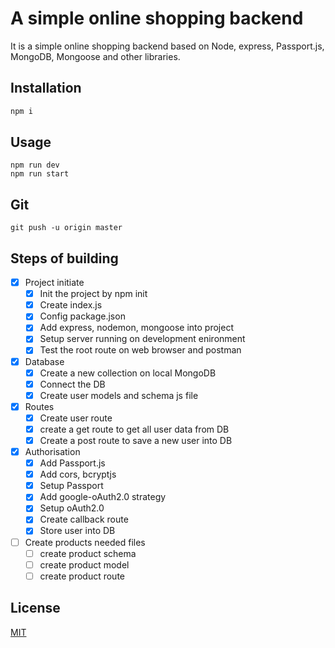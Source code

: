 # A simple online shopping backend

It is a simple online shopping backend based on Node, express, Passport.js, MongoDB, Mongoose and other libraries.

## Installation

```bash
npm i
```

## Usage

```
npm run dev
npm run start
```

## Git

```
git push -u origin master
```

## Steps of building

- [x] Project initiate
  - [x] Init the project by npm init
  - [x] Create index.js
  - [x] Config package.json
  - [x] Add express, nodemon, mongoose into project
  - [x] Setup server running on development enironment
  - [x] Test the root route on web browser and postman
- [x] Database
  - [x] Create a new collection on local MongoDB
  - [x] Connect the DB
  - [x] Create user models and schema js file
- [x] Routes
  - [x] Create user route
  - [x] create a get route to get all user data from DB
  - [x] Create a post route to save a new user into DB
- [x] Authorisation
  - [x] Add Passport.js
  - [x] Add cors, bcryptjs
  - [x] Setup Passport
  - [x] Add google-oAuth2.0 strategy
  - [x] Setup oAuth2.0
  - [x] Create callback route
  - [x] Store user into DB
- [ ] Create products needed files
  - [ ] create product schema
  - [ ] create product model
  - [ ] create product route

## License

[MIT](https://choosealicense.com/licenses/mit/)
